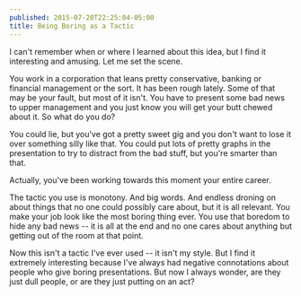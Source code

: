 ```yaml
---
published: 2015-07-20T22:25:04-05:00
title: Being Boring as a Tactic
---
```

I can't remember when or where I learned about this idea, but I find it interesting and amusing. Let me set the scene.

You work in a corporation that leans pretty conservative, banking or financial management or the sort. It has been rough lately. Some of that may be your fault, but most of it isn't. You have to present some bad news to upper management and you just know you will get your butt chewed about it. So what do you do?

You could lie, but you've got a pretty sweet gig and you don't want to lose it over something silly like that. You could put lots of pretty graphs in the presentation to try to distract from the bad stuff, but you're smarter than that.

Actually, you've been working towards this moment your entire career.

The tactic you use is monotony. And big words. And endless droning on about things that no one could possibly care about, but it is all relevant. You make your job look like the most boring thing ever. You use that boredom to hide any bad news -- it is all at the end and no one cares about anything but getting out of the room at that point.

Now this isn't a tactic I've ever used -- it isn't my style. But I find it extremely interesting because I've always had negative connotations about people who give boring presentations. But now I always wonder, are they just dull people, or are they just putting on an act?